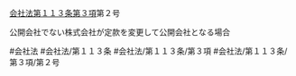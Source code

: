 [会社法第１１３条第３項](会社法＿＿＿＿第１１３条第３項)第２号

公開会社でない株式会社が定款を変更して公開会社となる場合


#会社法
#会社法/第１１３条
#会社法/第１１３条/第３項
#会社法/第１１３条/第３項/第２号
